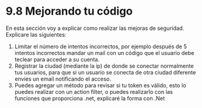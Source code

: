 # 9.8 Mejorando tu código

En esta sección voy a explicar como realizar las mejoras de seguridad. Explicare las siguientes:

1. Limitar el número de intentos incorrectos, por ejemplo después de 5 intentos incorrectos mandar un mail con un código que el usuario debe teclear para acceder a su cuenta.
2. Registrar la ciudad \(mediante la ip\) de donde se conectar normalmente tus usuarios, para que si un usuario se conecta de otra ciudad diferente envies un email notificando el acceso.
3. Puedes agregar un método para revisar si tu token es válido, esto lo puedes realizar con un action filter, o puedes realizarlo con las funciones que proporciona .net, explicaré  la forma con .Net

